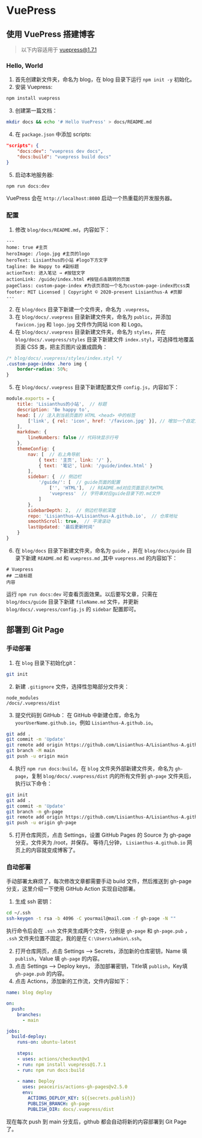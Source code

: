 # VuePress
## 使用 VuePress 搭建博客
> 以下内容适用于 vuepress@1.7.1
### Hello, World
1. 首先创建新文件夹，命名为 blog，在 blog 目录下运行 `npm init -y` 初始化。
2. 安装 Vuepress:
``` sh
npm install vuepress
```
3. 创建第一篇文档：
``` sh
mkdir docs && echo '# Hello VuePress' > docs/README.md
```
4. 在 `package.json` 中添加 scripts:
``` json
"scripts": {
    "docs:dev": "vuepress dev docs",
    "docs:build": "vuepress build docs"
}
```
5. 启动本地服务器:
``` sh
npm run docs:dev
```
VuePress 会在 `http://localhost:8080` 启动一个热重载的开发服务器。

### 配置
1. 修改 `blog/docs/README.md`，内容如下：
```
---
home: true #主页
heroImage: /logo.jpg #主页的logo
heroText: Lisianthus的小站 #logo下方文字
tagline: Be Happy to #副标题
actionText: 进入笔记 → #按钮文字
actionLink: /guide/index.html #按钮点击跳转的页面
pageClass: custom-page-index #为该页添加一个名为custom-page-index的css类
footer: MIT Licensed | Copyright © 2020-present Lisianthus-A #页脚
---
```
2. 在 `blog/docs` 目录下新建一个文件夹，命名为 `.vuepress`。
3. 在 `blog/docs/.vuepress` 目录新建文件夹，命名为 `public`，并添加 `favicon.jpg` 和 `logo.jpg` 文件作为网站 icon 和 Logo。
4. 在 `blog/docs/.vuepress` 目录新建文件夹，命名为 `styles`，并在 `blog/docs/.vuepress/styles` 目录下新建文件 `index.styl`，可选择性地覆盖页面 CSS 类，把主页图片设置成圆角：
``` css
/* blog/docs/.vuepress/styles/index.styl */
.custom-page-index .hero img {
    border-radius: 50%;
}
```
5. 在 `blog/docs/.vuepress` 目录下新建配置文件 `config.js`，内容如下：
``` js
module.exports = {
    title: 'Lisianthus的小站',  // 标题
    description: 'Be happy to',
    head: [ // 注入到当前页面的 HTML <head> 中的标签
        ['link', { rel: 'icon', href: '/favicon.jpg' }], // 增加一个自定义的 favicon(网页标签的图标)
    ],
    markdown: {
        lineNumbers: false // 代码块显示行号
    },
    themeConfig: {
        nav: [  // 右上角导航
            { text: '主页', link: '/' },
            { text: '笔记', link: '/guide/index.html' }
        ],
        sidebar: {  // 侧边栏
            '/guide/': [  // guide页面的配置
                ['', 'HTML'],  // README.md对应页面显示为HTML
                'vuepress'  // 字符串对应guide目录下的.md文件
            ]
        },
        sidebarDepth: 2,  // 侧边栏导航深度
        repo: 'Lisianthus-A/Lisianthus-A.github.io',  // 仓库地址
        smoothScroll: true,  // 平滑滚动
        lastUpdated: '最后更新时间'
    }
}
```
6. 在 `blog/docs` 目录下新建文件夹，命名为 `guide` ，并在 `blog/docs/guide` 目录下新建 `README.md` 和 `vuepress.md` ,其中 `vuepress.md` 的内容如下：
```
# Vuepress
## 二级标题
内容
```

运行 `npm run docs:dev` 可查看页面效果。以后要写文章，只需在 `blog/docs/guide` 目录下新建 `fileName.md` 文件，并更新 `blog/docs/.vuepress/config.js` 的 `sidebar` 配置即可。

## 部署到 Git Page
### 手动部署
1. 在 `blog` 目录下初始化git：
``` sh
git init
```
2. 新建 `.gitignore` 文件，选择性忽略部分文件夹：
```
node_modules
/docs/.vuepress/dist
```
3. 提交代码到 GitHub：
在 GitHub 中新建仓库，命名为 `yourUserName.github.io`，例如 `Lisianthus-A.github.io`。
``` sh
git add .
git commit -m 'Update'
git remote add origin https://github.com/Lisianthus-A/Lisianthus-A.github.io.git
git branch -M main
git push -u origin main
```
4. 执行 `npm run docs:build`，在 `blog` 文件夹外部新建文件夹，命名为 `gh-page`，复制 `blog/docs/.vuepress/dist` 内的所有文件到 `gh-page` 文件夹后，执行以下命令：
``` sh
git init
git add .
git commit -m 'Update'
git branch -m gh-page
git remote add origin https://github.com/Lisianthus-A/Lisianthus-A.github.io.git
git push -u origin gh-page
```
5. 打开仓库网页，点击 Settings，设置 GitHub Pages 的 Source 为 gh-page 分支，文件夹为 /root，并保存。
等待几分钟， `Lisianthus-A.github.io` 网页上的内容就变成博客了。

### 自动部署
手动部署太麻烦了，每次修改文章都需要手动 build 文件，然后推送到 gh-page 分支，这里介绍一下使用 GitHub Action 实现自动部署。
1. 生成 ssh 密钥：
``` sh
cd ~/.ssh
ssh-keygen -t rsa -b 4096 -C yourmail@mail.com -f gh-page -N ""
```
执行命令后会在 `.ssh` 文件夹生成两个文件，分别是 `gh-page` 和 `gh-page.pub` ， `.ssh` 文件夹位置不固定，我的是在 `C:\Users\admin\.ssh`。

2. 打开仓库网页，点击 Settings --> Secrets，添加新的仓库密钥，Name 填 `publish`，Value 填 `gh-page` 的内容。
3. 点击 Settings --> Deploy keys， 添加部署密钥，Title填 `publish`，Key填 `gh-page.pub` 的内容。
4. 点击 Actions，添加新的工作流，文件内容如下：
``` yml
name: blog deploy

on: 
  push:
    branches: 
      - main

jobs:
  build-deploy:
    runs-on: ubuntu-latest
    
    steps:
    - uses: actions/checkout@v1
    - run: npm install vuepress@1.7.1
    - run: npm run docs:build
    
    - name: Deploy
      uses: peaceiris/actions-gh-pages@v2.5.0
      env:
        ACTIONS_DEPLOY_KEY: ${{secrets.publish}}
        PUBLISH_BRANCH: gh-page
        PUBLISH_DIR: docs/.vuepress/dist
```
现在每次 push 到 main 分支后，github 都会自动将新的内容部署到 Git Page 了。